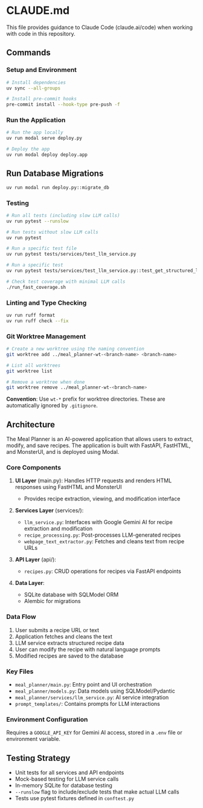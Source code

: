 # CLAUDE.md

This file provides guidance to Claude Code (claude.ai/code) when working with code in this repository.

## Commands

### Setup and Environment

```bash
# Install dependencies
uv sync --all-groups

# Install pre-commit hooks
pre-commit install --hook-type pre-push -f
```

### Run the Application

```bash
# Run the app locally
uv run modal serve deploy.py

# Deploy the app
uv run modal deploy deploy.app
```

## Run Database Migrations

```bash
uv run modal run deploy.py::migrate_db
```

### Testing

```bash
# Run all tests (including slow LLM calls)
uv run pytest --runslow

# Run tests without slow LLM calls
uv run pytest

# Run a specific test file
uv run pytest tests/services/test_llm_service.py

# Run a specific test
uv run pytest tests/services/test_llm_service.py::test_get_structured_llm_response_success

# Check test coverage with minimal LLM calls
./run_fast_coverage.sh
```

### Linting and Type Checking

```bash
uv run ruff format
uv run ruff check --fix
```

### Git Worktree Management

```bash
# Create a new worktree using the naming convention
git worktree add ../meal_planner-wt-<branch-name> <branch-name>

# List all worktrees
git worktree list

# Remove a worktree when done
git worktree remove ../meal_planner-wt-<branch-name>
```

**Convention**: Use `wt-*` prefix for worktree directories. These are automatically ignored by `.gitignore`.

## Architecture

The Meal Planner is an AI-powered application that allows users to extract, modify, and save recipes. The application is built with FastAPI, FastHTML, and MonsterUI, and is deployed using Modal.

### Core Components

1. **UI Layer** (main.py): Handles HTTP requests and renders HTML responses using FastHTML and MonsterUI
   - Provides recipe extraction, viewing, and modification interface

2. **Services Layer** (services/):
   - `llm_service.py`: Interfaces with Google Gemini AI for recipe extraction and modification
   - `recipe_processing.py`: Post-processes LLM-generated recipes
   - `webpage_text_extractor.py`: Fetches and cleans text from recipe URLs

3. **API Layer** (api/):
   - `recipes.py`: CRUD operations for recipes via FastAPI endpoints

4. **Data Layer**:
   - SQLite database with SQLModel ORM
   - Alembic for migrations

### Data Flow

1. User submits a recipe URL or text
2. Application fetches and cleans the text
3. LLM service extracts structured recipe data
4. User can modify the recipe with natural language prompts
5. Modified recipes are saved to the database

### Key Files

- `meal_planner/main.py`: Entry point and UI orchestration
- `meal_planner/models.py`: Data models using SQLModel/Pydantic
- `meal_planner/services/llm_service.py`: AI service integration
- `prompt_templates/`: Contains prompts for LLM interactions

### Environment Configuration

Requires a `GOOGLE_API_KEY` for Gemini AI access, stored in a `.env` file or environment variable.

## Testing Strategy

- Unit tests for all services and API endpoints
- Mock-based testing for LLM service calls
- In-memory SQLite for database testing
- `--runslow` flag to include/exclude tests that make actual LLM calls
- Tests use pytest fixtures defined in `conftest.py`
